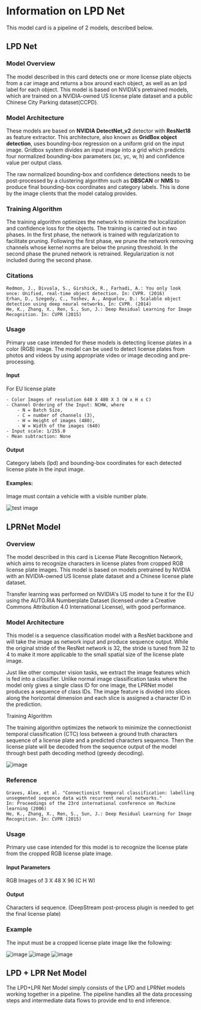 # Information on LPD Net

This model card is a pipeline of 2 models, described below.

## LPD Net

### Model Overview

The model described in this card detects one or more license plate objects from a car image and returns a box around each object, as well as an lpd label for each object. This model is based on NVIDIA's pretrained models, which are trained on a NVIDIA-owned US license plate dataset and a public Chinese City Parking dataset(CCPD).

### Model Architecture

These models are based on **NVIDIA DetectNet_v2** detector with **ResNet18** as feature extractor. This architecture, also known as **GridBox object detection**, uses bounding-box regression on a uniform grid on the input image. Gridbox system divides an input image into a grid which predicts four normalized bounding-box parameters (xc, yc, w, h) and confidence value per output class.

The raw normalized bounding-box and confidence detections needs to be post-processed by a clustering algorithm such as **DBSCAN** or **NMS** to produce final bounding-box coordinates and category labels. This is done by the image clients that the model catalog provides.

### Training Algorithm

The training algorithm optimizes the network to minimize the localization and confidence loss for the objects. The training is carried out in two phases. In the first phase, the network is trained with regularization to facilitate pruning. Following the first phase, we prune the network removing channels whose kernel norms are below the pruning threshold. In the second phase the pruned network is retrained. Regularization is not included during the second phase.

### Citations

    Redmon, J., Divvala, S., Girshick, R., Farhadi, A.: You only look once: Unified, real-time object detection. In: CVPR. (2016)
    Erhan, D., Szegedy, C., Toshev, A., Anguelov, D.: Scalable object detection using deep neural networks, In: CVPR. (2014)
    He, K., Zhang, X., Ren, S., Sun, J.: Deep Residual Learning for Image Recognition. In: CVPR (2015)

### Usage

Primary use case intended for these models is detecting license plates in a color (RGB) image. The model can be used to detect license plates from photos and videos by using appropriate video or image decoding and pre-processing.

#### Input

For EU license plate

    - Color Images of resolution 640 X 480 X 3 (W x H x C)
    - Channel Ordering of the Input: NCHW, where
        - N = Batch Size,
        - C = number of channels (3),
        - H = Height of images (480),
        - W = Width of the images (640)
    - Input scale: 1/255.0
    - Mean subtraction: None

#### Output

Category labels (lpd) and bounding-box coordinates for each detected license plate in the input image.

#### Examples:

Image must contain a vehicle with a visible number plate.

![test image](models/lpdnet/database/overlay_lpdnet_plate.jpg)

## LPRNet Model

### Overview

The model described in this card is License Plate Recognition Network, which aims to recognize characters in license plates from cropped RGB license plate images. This model is based on models pretrained by NVIDIA with an NVIDIA-owned US license plate dataset and a Chinese license plate dataset.

Transfer learning was performed on NVIDIA's US model to tune it for the EU using the AUTO.RIA Numberplate Dataset (licensed under a
Creative Commons Attribution 4.0 International License), with good performance.

### Model Architecture

This model is a sequence classification model with a ResNet backbone and will take the image as network input and produce sequence output. While the original stride of the ResNet network is 32, the stride is tuned from 32 to 4 to make it more applicable to the small spatial size of the license plate image.

Just like other computer vision tasks, we extract the image features which is fed into a classifier. Unlike normal image classification tasks where the model only gives a single class ID for one image, the LPRNet model produces a sequence of class IDs. The image feature is divided into slices along the horizontal dimension and each slice is assigned a character ID in the prediction.

Training Algorithm

The training algorithm optimizes the network to minimize the connectionist temporal classification (CTC) loss between a ground truth characters sequence of a license plate and a predicted characters sequence. Then the license plate will be decoded from the sequence output of the model through best path decoding method (greedy decoding).

![image](models/lpdlprnet/database/lpr_model_architecture.png)

### Reference

    Graves, Alex, et al. "Connectionist temporal classification: labelling unsegmented sequence data with recurrent neural networks."
    In: Proceedings of the 23rd international conference on Machine learning (2006)
    He, K., Zhang, X., Ren, S., Sun, J.: Deep Residual Learning for Image Recognition. In: CVPR (2015)

### Usage

Primary use case intended for this model is to recognize the license plate from the cropped RGB license plate image.

#### Input Parameters

RGB Images of 3 X 48 X 96 (C H W)

#### Output

Characters id sequence. (DeepStream post-process plugin is needed to get the final license plate)

### Example

The input must be a cropped license plate image like the following:

![image](models/lprnet/database/ca286.png)
![image](models/lprnet/database/cal_plate.jpg)
![image](models/lprnet/database/wy963.png)

## LPD + LPR Net Model

The LPD+LPR Net Model simply consists of the LPD and LPRNet models working together in a pipeline. The pipeline handles all the data processing steps and intermediate data flows to provide end to end inference.
